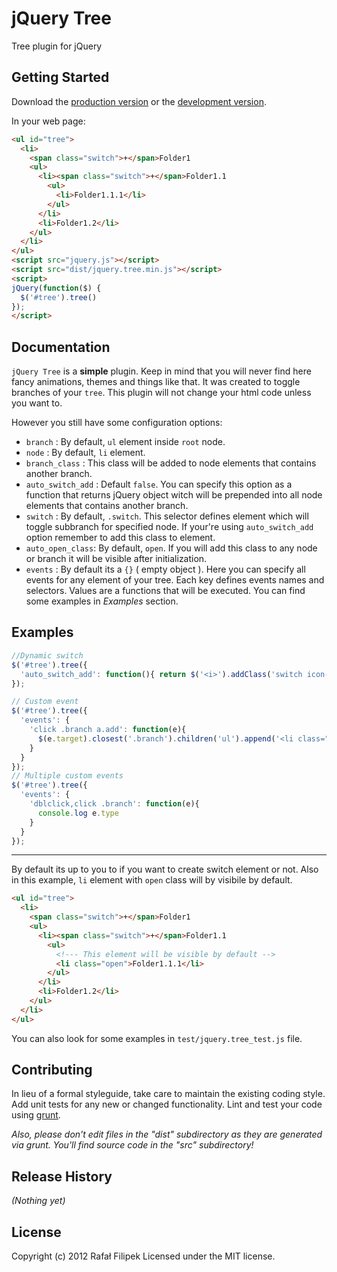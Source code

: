 # jQuery Tree

Tree plugin for jQuery

## Getting Started
Download the [production version][min] or the [development version][max].

[min]: https://raw.github.com/RafalFilipek/jquery.tree/master/dist/jquery.tree.min.js
[max]: https://raw.github.com/RafalFilipek/jquery.tree/master/dist/jquery.tree.js

In your web page:

```html
<ul id="tree">
  <li>
    <span class="switch">+</span>Folder1
    <ul>
      <li><span class="switch">+</span>Folder1.1
        <ul>
          <li>Folder1.1.1</li>
        </ul>
      </li>
      <li>Folder1.2</li>
    </ul>
  </li>
</ul>
<script src="jquery.js"></script>
<script src="dist/jquery.tree.min.js"></script>
<script>
jQuery(function($) {
  $('#tree').tree()
});
</script>
```

## Documentation
`jQuery Tree` is a **simple** plugin. Keep in mind that you will never find here fancy animations, themes and things like that. It was created to toggle branches of your `tree`.
This plugin will not change your html code unless you want to.

However you still have some configuration options:

 * `branch` : By default, `ul` element inside `root` node.
 * `node` : By default, `li` element.
 * `branch_class` : This class will be added to node elements that contains another branch.
 * `auto_switch_add` : Default `false`. You can specify this option as a function that returns jQuery object witch will be prepended into all node elements that contains another branch.
 * `switch` : By default, `.switch`. This selector defines element which will toggle subbranch for specified node. If your're using `auto_switch_add` option remember to add this class to element.
 * `auto_open_class`: By default, `open`. If you will add this class to any node or branch it will be visible after initialization.
 * `events` : By default its a `{}` ( empty object ). Here you can specify all events for any element of your tree. Each key defines events names and selectors. Values are a functions that will be executed. You can find some examples in _Examples_ section.

## Examples

```javascript
//Dynamic switch
$('#tree').tree({
  'auto_switch_add': function(){ return $('<i>').addClass('switch icon-plus'); },
});

// Custom event
$('#tree').tree({
  'events': {
    'click .branch a.add': function(e){
      $(e.target).closest('.branch').children('ul').append('<li class="new">New</li>');
    }
  }
});
// Multiple custom events
$('#tree').tree({
  'events': {
    'dblclick,click .branch': function(e){
      console.log e.type
    }
  }
});
```

- - -

By default its up to you to if you want to create switch element or not.
Also in this example,  `li` element with `open` class will by visibile by default.

```html
<ul id="tree">
  <li>
    <span class="switch">+</span>Folder1
    <ul>
      <li><span class="switch">+</span>Folder1.1
        <ul>
          <!--- This element will be visible by default -->
          <li class="open">Folder1.1.1</li>
        </ul>
      </li>
      <li>Folder1.2</li>
    </ul>
  </li>
</ul>
```

You can also look for some examples in `test/jquery.tree_test.js` file.

## Contributing
In lieu of a formal styleguide, take care to maintain the existing coding style. Add unit tests for any new or changed functionality. Lint and test your code using [grunt](https://github.com/cowboy/grunt).

_Also, please don't edit files in the "dist" subdirectory as they are generated via grunt. You'll find source code in the "src" subdirectory!_

## Release History
_(Nothing yet)_

## License
Copyright (c) 2012 Rafał Filipek
Licensed under the MIT license.
